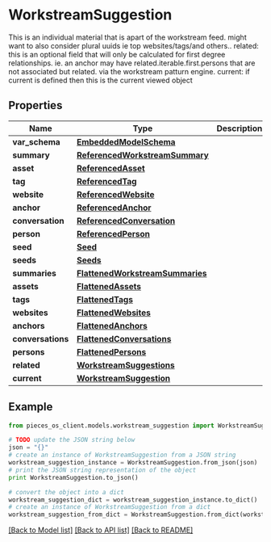 # WorkstreamSuggestion

This is an individual material that is apart of the workstream feed. might want to also consider plural uuids ie top websites/tags/and others..  related: this is an optional field that will only be calculated for first degree relationships.          ie. an anchor may have related.iterable.first.persons that are not associated but related.          via the workstream patturn engine.  current: if current is defined then this is the current viewed object

## Properties
Name | Type | Description | Notes
------------ | ------------- | ------------- | -------------
**var_schema** | [**EmbeddedModelSchema**](EmbeddedModelSchema.md) |  | [optional] 
**summary** | [**ReferencedWorkstreamSummary**](ReferencedWorkstreamSummary.md) |  | [optional] 
**asset** | [**ReferencedAsset**](ReferencedAsset.md) |  | [optional] 
**tag** | [**ReferencedTag**](ReferencedTag.md) |  | [optional] 
**website** | [**ReferencedWebsite**](ReferencedWebsite.md) |  | [optional] 
**anchor** | [**ReferencedAnchor**](ReferencedAnchor.md) |  | [optional] 
**conversation** | [**ReferencedConversation**](ReferencedConversation.md) |  | [optional] 
**person** | [**ReferencedPerson**](ReferencedPerson.md) |  | [optional] 
**seed** | [**Seed**](Seed.md) |  | [optional] 
**seeds** | [**Seeds**](Seeds.md) |  | [optional] 
**summaries** | [**FlattenedWorkstreamSummaries**](FlattenedWorkstreamSummaries.md) |  | [optional] 
**assets** | [**FlattenedAssets**](FlattenedAssets.md) |  | [optional] 
**tags** | [**FlattenedTags**](FlattenedTags.md) |  | [optional] 
**websites** | [**FlattenedWebsites**](FlattenedWebsites.md) |  | [optional] 
**anchors** | [**FlattenedAnchors**](FlattenedAnchors.md) |  | [optional] 
**conversations** | [**FlattenedConversations**](FlattenedConversations.md) |  | [optional] 
**persons** | [**FlattenedPersons**](FlattenedPersons.md) |  | [optional] 
**related** | [**WorkstreamSuggestions**](WorkstreamSuggestions.md) |  | [optional] 
**current** | [**WorkstreamSuggestion**](WorkstreamSuggestion.md) |  | [optional] 

## Example

```python
from pieces_os_client.models.workstream_suggestion import WorkstreamSuggestion

# TODO update the JSON string below
json = "{}"
# create an instance of WorkstreamSuggestion from a JSON string
workstream_suggestion_instance = WorkstreamSuggestion.from_json(json)
# print the JSON string representation of the object
print WorkstreamSuggestion.to_json()

# convert the object into a dict
workstream_suggestion_dict = workstream_suggestion_instance.to_dict()
# create an instance of WorkstreamSuggestion from a dict
workstream_suggestion_from_dict = WorkstreamSuggestion.from_dict(workstream_suggestion_dict)
```
[[Back to Model list]](../README.md#documentation-for-models) [[Back to API list]](../README.md#documentation-for-api-endpoints) [[Back to README]](../README.md)



